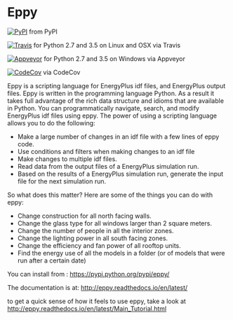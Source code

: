 Eppy
====
[![PyPI](https://img.shields.io/pypi/dm/eppy.svg)](https://pypi.python.org/pypi/eppy)
 from PyPI

[![Travis](https://img.shields.io/travis/santoshphilip/eppy/master.svg)](https://travis-ci.org/santoshphilip/eppy)
 for Python 2.7 and 3.5 on Linux and OSX via Travis

[![Appveyor](https://img.shields.io/appveyor/ci/santoshphilip/eppy/master.svg)](https://ci.appveyor.com/api/projects/status/github/santoshphilip/eppy)
 for Python 2.7 and 3.5 on Windows via Appveyor

[![CodeCov](https://img.shields.io/codecov/c/github/santoshphilip/eppy/master.svg)](https://codecov.io/github/santoshphilip/eppy)
 via CodeCov

Eppy is a scripting language for EnergyPlus idf files, and EnergyPlus output files. Eppy is written in the programming language Python. As a result it takes full advantage of the rich data structure and idioms that are available in Python. You can programmatically navigate, search, and modify EnergyPlus idf files using eppy. The power of using a scripting language allows you to do the following:

- Make a large number of changes in an idf file with a few lines of eppy code.
- Use conditions and filters when making changes to an idf file
- Make changes to multiple idf files.
- Read data from the output files of a EnergyPlus simulation run.
- Based on the results of a EnergyPlus simulation run, generate the input file for the next simulation run.

So what does this matter? 
Here are some of the things you can do with eppy:


- Change construction for all north facing walls.
- Change the glass type for all windows larger than 2 square meters.
- Change the number of people in all the interior zones.
- Change the lighting power in all south facing zones.
- Change the efficiency and fan power of all rooftop units.
- Find the energy use of all the models in a folder (or of models that were run after a certain date)

You can install from :
<https://pypi.python.org/pypi/eppy/>

The documentation is at:
<http://eppy.readthedocs.io/en/latest/>

to get a quick sense of how it feels to use eppy, take a look at
<http://eppy.readthedocs.io/en/latest/Main_Tutorial.html>

